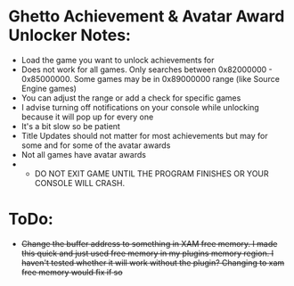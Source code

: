# Ghetto Achievement & Avatar Award Unlocker Notes:
- Load the game you want to unlock achievements for
- Does not work for all games. Only searches between 0x82000000 - 0x85000000. Some games may be in 0x89000000 range (like Source Engine games)
- You can adjust the range or add a check for specific games
- I advise turning off notifications on your console while unlocking because it will pop up for every one
- It's a bit slow so be patient
- Title Updates should not matter for most achievements but may for some and for some of the avatar awards
- Not all games have avatar awards
- * DO NOT EXIT GAME UNTIL THE PROGRAM FINISHES OR YOUR CONSOLE WILL CRASH. 

# ToDo:
- <s>Change the buffer address to something in XAM free memory. I made this quick and just used free memory in my plugins memory region. I haven't tested whether it will work without the plugin? Changing to xam free memory would fix if so</s>
